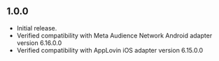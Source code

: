 ## 1.0.0

* Initial release.
* Verified compatibility with Meta Audience Network Android adapter version 6.16.0.0
* Verified compatibility with AppLovin iOS adapter version 6.15.0.0

